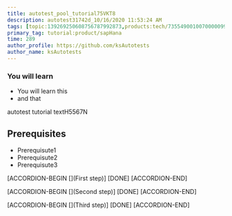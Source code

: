 ```yaml
---
title: autotest_pool_tutorial75VKT8
description: autotest31742d_10/16/2020 11:53:24 AM
tags: [topic:139269250608756787992873,products:tech/73554900100700000996,tutorial:experience/advanced]
primary_tag: tutorial:product/sapHana
time: 289
author_profile: https://github.com/ksAutotests
author_name: ksAutotests
---
```

### You will learn
- You will learn this
- and that

autotest tutorial textH5567N

## Prerequisites
- Prerequisute1
- Prerequisute2
- Prerequisute3

[ACCORDION-BEGIN [](First step)]
[DONE]
[ACCORDION-END]

[ACCORDION-BEGIN [](Second step)]
[DONE]
[ACCORDION-END]

[ACCORDION-BEGIN [](Third step)]
[DONE]
[ACCORDION-END]


